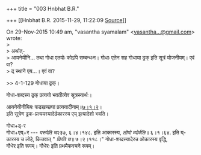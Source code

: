 +++
title = "003 Hnbhat B.R."

+++
[[Hnbhat B.R.	2015-11-29, 11:22:09 [Source](https://groups.google.com/g/samskrita/c/wZcl_B_KYKY)]]



  
On 29-Nov-2015 10:49 am, "vasantha syamalam" \<[vasantha...@gmail.com]()\> wrote:  
\>  
\> अर्थात्-  
\> आयनेयीनि… तथा गोधा एतयोः कोऽपि सम्बन्धःन। गोधाः एतेन सह गोधाया ढ्र्क् इति सूत्रं योजनीयम्। एवं वा?  
\> ढ् स्थाने एय…। एवं वा?  

\>\> 4-1-129 गोधाया ढ्रक्।

गोधा‍-शब्दस्य ढ्रक् प्रत्ययो भवतीत्येव सूत्रस्यार्थः।

आयनेयीनीयियः फढखच्छघां प्रत्ययादीनाम्॥[७।१।२](http://sanskritdocuments.org/learning_tools/sarvanisutrani/GoToSutram/7.1.2)।  
इति सूत्रेण ढ्रक-प्रत्ययस्यादेर्ढकारस्य एय् इत्यादेशो भवति।

गोधा‍+ढ्-र  
गोधा‍+एय्+र --- *यस्येति च*२३७, ६।४।१४८. इति आकारस्य, *लोपो व्योर्वलि*॥ ६।१।६४. इति य्-कारस्य च लोहे, कित्तवात् " *किति च*॥ ७।२।११८।"
गोधा‍-शब्दस्यादेरच ओकारस्य वृद्धि,  
गौधेर इति रूपम्। गौधेरः इति प्रथमैकवचने रूपम्।  
  

